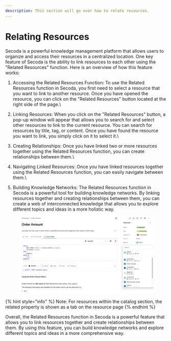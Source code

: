```yaml
---
description: This section will go over how to relate resources.
---
```


# Relating Resources

Secoda is a powerful knowledge management platform that allows users to organize and access their resources in a centralized location. One key feature of Secoda is the ability to link resources to each other using the "Related Resources" function. Here is an overview of how this feature works:

1. Accessing the Related Resources Function: To use the Related Resources function in Secoda, you first need to select a resource that you want to link to another resource. Once you have opened the resource, you can click on the "Related Resources" button located at the right side of the page.\

2. Linking Resources: When you click on the "Related Resources" button, a pop-up window will appear that allows you to search for and select other resources to link to the current resource. You can search for resources by title, tag, or content. Once you have found the resource you want to link, you simply click on it to select it.\

3. Creating Relationships: Once you have linked two or more resources together using the Related Resources function, you can create relationships between them.\

4. Navigating Linked Resources: Once you have linked resources together using the Related Resources function, you can easily navigate between them.\

5. Building Knowledge Networks: The Related Resources function in Secoda is a powerful tool for building knowledge networks. By linking resources together and creating relationships between them, you can create a web of interconnected knowledge that allows you to explore different topics and ideas in a more holistic way.

<figure><img src="../.gitbook/assets/Screen Shot 2023-11-24 at 3.38.37 PM.png" alt=""><figcaption></figcaption></figure>

{% hint style="info" %}
Note: For resources within the catalog section, the related property is shown as a tab on the resource page
{% endhint %}

Overall, the Related Resources function in Secoda is a powerful feature that allows you to link resources together and create relationships between them. By using this feature, you can build knowledge networks and explore different topics and ideas in a more comprehensive way.

